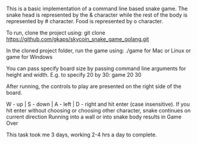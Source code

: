 This is a basic implementation of a command line based snake game. The snake head is represented by the & character while the rest of the body is represented by # character. Food is represented by o character.

To run, clone the project using: git clone https://github.com/gkaps/skycoin_snake_game_golang.git

In the cloned project folder, run the game using: ./game for Mac or Linux or game for Windows

You can pass specify board size by passing command line arguments for height and width. E.g. to specify 20 by 30: game 20 30

After running, the controls to play are presented on the right side of the board.

W - up | S - down | A - left | D - right and hit enter (case insensitive). If you hit enter without choosing or choosing other character, snake continues on current direction Running into a wall or into snake body results in Game Over

This task took me 3 days, working 2-4 hrs a day to complete.